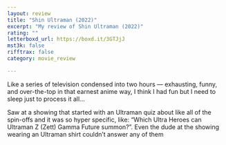 ```yaml
---
layout: review
title: "Shin Ultraman (2022)"
excerpt: "My review of Shin Ultraman (2022)"
rating: ""
letterboxd_url: https://boxd.it/3GTJjJ
mst3k: false
rifftrax: false
category: movie_review

---
```


Like a series of television condensed into two hours — exhausting, funny, and over-the-top in that earnest anime way, I think I had fun but I need to sleep just to process it all…

Saw at a showing that started with an Ultraman quiz about like all of the spin-offs and it was so hyper specific, like: “Which Ultra Heroes can Ultraman Z (Zett) Gamma Future summon?”. Even the dude at the showing wearing an Ultraman shirt couldn’t answer any of them